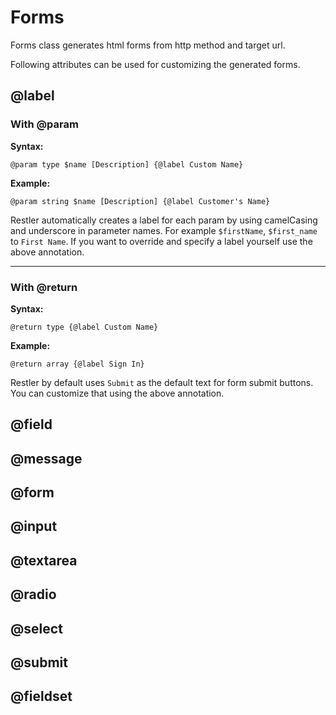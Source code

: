 # Forms

Forms class generates html forms from http method and target url.

Following attributes can be used for customizing the generated forms.

## @label

### With @param

**Syntax:**

    @param type $name [Description] {@label Custom Name}
    
**Example:**

    @param string $name [Description] {@label Customer's Name}
    
Restler automatically creates a label for each param by using camelCasing and underscore in parameter names. For example `$firstName`, `$first_name` to `First Name`. If you want to override and specify a label yourself use the above annotation.

------------
 
### With @return
   
**Syntax:**

    @return type {@label Custom Name}
    
**Example:**

    @return array {@label Sign In}

Restler by default uses `Submit` as the default text for form submit buttons. You can customize that using the above annotation.
 

## @field


## @message


## @form


## @input


## @textarea


## @radio


## @select


## @submit


## @fieldset




